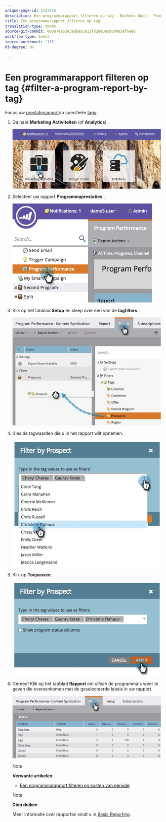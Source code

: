 ```yaml
---
unique-page-id: 1147235
description: Een programmarapport filteren op tag - Marketo Docs - Productdocumentatie
title: Een programmarapport filteren op tag
translation-type: tm+mt
source-git-commit: 00887ea53e395bea3a11fd28e0ac98b085ef6ed8
workflow-type: tm+mt
source-wordcount: '111'
ht-degree: 0%

---
```



# Een programmarapport filteren op tag {#filter-a-program-report-by-tag}

Focus uw [prestatierapport](create-a-program-performance-report.md)op specifieke [tags](http://docs.marketo.com/display/docs/tags).

1. Ga naar **Marketing** **Activiteiten** (of **Analytics**).

   ![](assets/login-marketing-activities.png)

1. Selecteer uw rapport **Programmaprestaties** .

   ![](assets/image2014-9-23-16-3a12-3a36.png)

1. Klik op het tabblad **Setup** en sleep over een van de **tagfilters** .

   ![](assets/prospects.jpg)

1. Kies de tagwaarden die u in het rapport wilt opnemen.

   ![](assets/prospect1.jpg)

1. Klik op **Toepassen**.

   ![](assets/prospect2.jpg)

1. Gereed! Klik op het tabblad **Rapport** om *alleen* de programma&#39;s weer te geven die overeenkomen met de geselecteerde labels in uw rapport.

   ![](assets/image2014-9-23-16-3a14-3a42.png)

   >[!NOTE]
   >
   >**Verwante artikelen**
   >
   >    
   >    
   >    * [Een programmarapport filteren op kosten van periode](filter-a-program-report-by-period-cost.md)


   >[!NOTE]
   >
   >**Diep duiken**
   >
   >
   >Meer informatie over rapporten vindt u in [Basic Reporting](http://docs.marketo.com/display/docs/basic+reporting).

